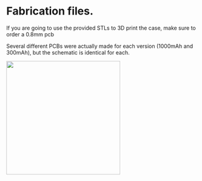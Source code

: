 # Fabrication files.

If you are going to use the provided STLs to 3D print the case, make sure to order a 0.8mm pcb

Several different PCBs were actually made for each version (1000mAh and 300mAh), but the schematic is identical for each.

<img src="https://raw.githubusercontent.com/reivaxy/e-nableHandWearMonitor/master/resources/layouts.png" width="300px">
